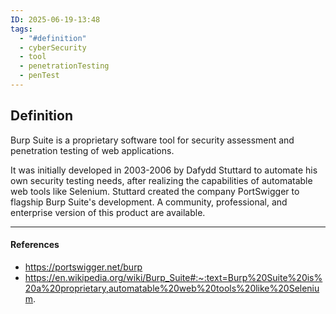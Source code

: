 ```yaml
---
ID: 2025-06-19-13:48
tags:
  - "#definition"
  - cyberSecurity
  - tool
  - penetrationTesting
  - penTest
---
```

## Definition

Burp Suite is a proprietary software tool for security assessment and penetration testing of web applications.

It was initially developed in 2003-2006 by Dafydd Stuttard to automate his own security testing needs, after realizing the capabilities of automatable web tools like Selenium. Stuttard created the company PortSwigger to flagship Burp Suite's development. A community, professional, and enterprise version of this product are available.

---
#### References
- https://portswigger.net/burp
- https://en.wikipedia.org/wiki/Burp_Suite#:~:text=Burp%20Suite%20is%20a%20proprietary,automatable%20web%20tools%20like%20Selenium.